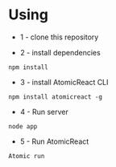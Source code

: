 # Using

* 1 - clone this repository

* 2 - install dependencies

```
npm install
```

* 3 - install AtomicReact CLI

```
npm install atomicreact -g
```

* 4 - Run server

```
node app
```

* 5 - Run AtomicReact

```
Atomic run
```
